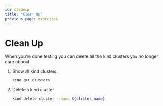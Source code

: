 ```yaml
---
id: cleanup
title: "Clean Up"
previous_page: exercise4
---
```

<link rel="stylesheet" href="assets/css/styles.css">

# Clean Up
When you're done testing you can delete all the kind clusters you no longer care aboout.
1. Show all kind clusters.
   ```bash
   kind get clusters
   ```
1. Delete a kind cluster.
   ```bash
   kind delete cluster --name ${cluster_name}
   ```

<br />
